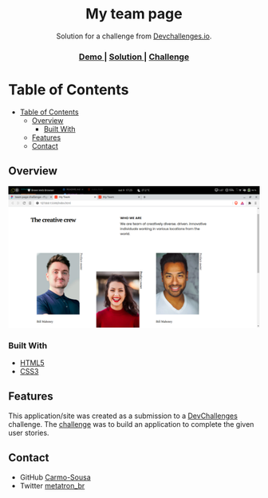 <!-- Please update value in the {}  -->

<h1 align="center">My team page</h1>

<div align="center">
   Solution for a challenge from  <a href="http://devchallenges.io" target="_blank">Devchallenges.io</a>.
</div>

<div align="center">
  <h3>
    <a href="https://carmo-sousa.github.io/devchallerger-my-team-page/">
      Demo
    </a>
    <span> | </span>
    <a href="https://devchallenges.io/solutions/SoUcQNjmwx65DPBMYn12">
      Solution
    </a>
    <span> | </span>
    <a href="https://devchallenges.io/challenges/hhmesazsqgKXrTkYkt0U">
      Challenge
    </a>
  </h3>
</div>

<!-- TABLE OF CONTENTS -->

# Table of Contents

- [Table of Contents](#table-of-contents)
  - [Overview](#overview)
    - [Built With](#built-with)
  - [Features](#features)
  - [Contact](#contact)

<!-- OVERVIEW -->

## Overview

![screenshot](./assets/images/print.png)

### Built With

<!-- This section should list any major frameworks that you built your project using. Here are a few examples.-->

- [HTML5](https://developer.mozilla.org/en-US/docs/Web/Guide/HTML/HTML5)
- [CSS3](https://developer.mozilla.org/en-US/docs/Archive/CSS3)

## Features

<!-- List the features of your application or follow the template. Don't share the figma file here :) -->

This application/site was created as a submission to a [DevChallenges](https://devchallenges.io/challenges) challenge. The [challenge](https://devchallenges.io/challenges/wBunSb7FPrIepJZAg0sY) was to build an application to complete the given user stories.

## Contact

- GitHub [Carmo-Sousa](https://github.com/Carmo-sousa)
- Twitter [metatron_br](https://twitter.com/metatron_br)
